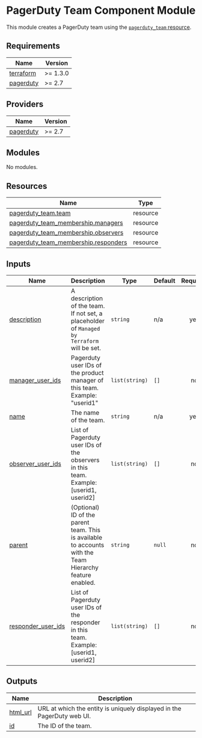 # PagerDuty Team Component Module

This module creates a PagerDuty team using the [`pagerduty_team` resource](https://registry.terraform.io/providers/PagerDuty/pagerduty/latest/docs/resources/team).

<!-- BEGIN_TF_DOCS -->
## Requirements

| Name | Version |
|------|---------|
| <a name="requirement_terraform"></a> [terraform](#requirement\_terraform) | >= 1.3.0 |
| <a name="requirement_pagerduty"></a> [pagerduty](#requirement\_pagerduty) | >= 2.7 |

## Providers

| Name | Version |
|------|---------|
| <a name="provider_pagerduty"></a> [pagerduty](#provider\_pagerduty) | >= 2.7 |

## Modules

No modules.

## Resources

| Name | Type |
|------|------|
| [pagerduty_team.team](https://registry.terraform.io/providers/pagerduty/pagerduty/latest/docs/resources/team) | resource |
| [pagerduty_team_membership.managers](https://registry.terraform.io/providers/pagerduty/pagerduty/latest/docs/resources/team_membership) | resource |
| [pagerduty_team_membership.observers](https://registry.terraform.io/providers/pagerduty/pagerduty/latest/docs/resources/team_membership) | resource |
| [pagerduty_team_membership.responders](https://registry.terraform.io/providers/pagerduty/pagerduty/latest/docs/resources/team_membership) | resource |

## Inputs

| Name | Description | Type | Default | Required |
|------|-------------|------|---------|:--------:|
| <a name="input_description"></a> [description](#input\_description) | A description of the team. If not set, a placeholder of `Managed by Terraform` will be set. | `string` | n/a | yes |
| <a name="input_manager_user_ids"></a> [manager\_user\_ids](#input\_manager\_user\_ids) | Pagerduty user IDs of the product manager of this team.<br/>    Example: "userid1" | `list(string)` | `[]` | no |
| <a name="input_name"></a> [name](#input\_name) | The name of the team. | `string` | n/a | yes |
| <a name="input_observer_user_ids"></a> [observer\_user\_ids](#input\_observer\_user\_ids) | List of Pagerduty user IDs of the observers in this team.<br/>    Example: [userid1, userid2] | `list(string)` | `[]` | no |
| <a name="input_parent"></a> [parent](#input\_parent) | (Optional) ID of the parent team. This is available to accounts with the Team Hierarchy feature enabled. | `string` | `null` | no |
| <a name="input_responder_user_ids"></a> [responder\_user\_ids](#input\_responder\_user\_ids) | List of Pagerduty user IDs of the responder in this team.<br/>    Example: [userid1, userid2] | `list(string)` | `[]` | no |

## Outputs

| Name | Description |
|------|-------------|
| <a name="output_html_url"></a> [html\_url](#output\_html\_url) | URL at which the entity is uniquely displayed in the PagerDuty web UI. |
| <a name="output_id"></a> [id](#output\_id) | The ID of the team. |
<!-- END_TF_DOCS -->
